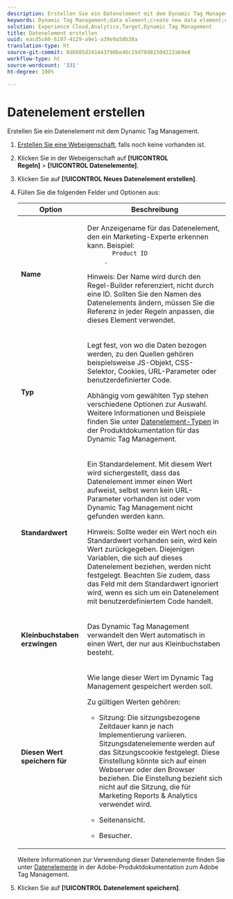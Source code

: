 ```yaml
---
description: Erstellen Sie ein Datenelement mit dem Dynamic Tag Management.
keywords: Dynamic Tag Management;data element;create new data element;name;type;default value;force lowercase value;remember this value for
solution: Experience Cloud,Analytics,Target,Dynamic Tag Management
title: Datenelement erstellen
uuid: eacd5c60-6197-4129-a9e1-a39e9a58b38a
translation-type: ht
source-git-commit: 8d6685d241443798be46c19d70d8150d222ab9e8
workflow-type: ht
source-wordcount: '331'
ht-degree: 100%

---
```



# Datenelement erstellen

Erstellen Sie ein Datenelement mit dem Dynamic Tag Management.

1. [Erstellen Sie eine Webeigenschaft](/help/implement/other/dtm/t-create-web-property.md), falls noch keine vorhanden ist.
1. Klicken Sie in der Webeigenschaft auf **[!UICONTROL Regeln]** > **[!UICONTROL Datenelemente]**.
1. Klicken Sie auf **[!UICONTROL Neues Datenelement erstellen]**.
1. Füllen Sie die folgenden Felder und Optionen aus:

   <table id="choicetable_681F7D5B86534FF0B6DB67E117B8E381"> 
    <thead class="chhead sthead"> 
      <th class="choptionhd"> Option</th> 
      <th class="chdeschd"> Beschreibung</th> 
    </thead> 
    <tr class="chrow strow"> 
      <td class="choption"><strong>Name</strong></td> 
      <td class="chdesc stentry"> <p>Der Anzeigename für das Datenelement, den ein Marketing-Experte erkennen kann. Beispiel: 
        <code>
          Product ID
        </code>. </p> <p> <p>Hinweis: Der Name wird durch den Regel-Builder referenziert, nicht durch eine ID. Sollten Sie den Namen des Datenelements ändern, müssen Sie die Referenz in jeder Regeln anpassen, die dieses Element verwendet. </p> </p> </td> 
    </tr> 
    <tr class="chrow strow"> 
      <td class="choption"><strong>Typ</strong></td> 
      <td class="chdesc stentry"> <p> Legt fest, von wo die Daten bezogen werden, zu den Quellen gehören beispielsweise JS-Objekt, CSS-Selektor, Cookies, URL-Parameter oder benutzerdefinierter Code. </p> <p>Abhängig vom gewählten Typ stehen verschiedene Optionen zur Auswahl. Weitere Informationen und Beispiele finden Sie unter <a href="https://docs.adobe.com/content/help/de-DE/dtm/using/resources/data-elements.html">Datenelement-Typen</a> in der Produktdokumentation für das Dynamic Tag Management. </p> </td> 
    </tr> 
    <tr class="chrow strow"> 
      <td class="choption"><strong>Standardwert</strong></td> 
      <td class="chdesc stentry"> <p>Ein Standardelement. Mit diesem Wert wird sichergestellt, dass das Datenelement immer einen Wert aufweist, selbst wenn kein URL-Parameter vorhanden ist oder vom Dynamic Tag Management nicht gefunden werden kann. </p> <p> <p>Hinweis: Sollte weder ein Wert noch ein Standardwert vorhanden sein, wird kein Wert zurückgegeben. Diejenigen Variablen, die sich auf dieses Datenelement beziehen, werden nicht festgelegt. Beachten Sie zudem, dass das Feld mit dem Standardwert ignoriert wird, wenn es sich um ein Datenelement mit benutzerdefiniertem Code handelt. </p> </p> </td> 
    </tr> 
    <tr class="chrow strow"> 
      <td class="choption"><strong>Kleinbuchstaben erzwingen</strong></td> 
      <td class="chdesc stentry"> <p>Das Dynamic Tag Management verwandelt den Wert automatisch in einen Wert, der nur aus Kleinbuchstaben besteht. </p> </td> 
    </tr> 
    <tr class="chrow strow"> 
      <td class="choption"><strong>Diesen Wert speichern für</strong></td> 
      <td class="chdesc stentry"> <p>Wie lange dieser Wert im Dynamic Tag Management gespeichert werden soll. </p> <p> Zu gültigen Werten gehören: </p> 
      <ul id="ul_52F6CD8FC22942208F3F45492E914104"> 
        <li id="li_32E4366C5B2E46D788CD8478620FE3E0"> <p>Sitzung: Die sitzungsbezogene Zeitdauer kann je nach Implementierung variieren. Sitzungsdatenelemente werden auf das Sitzungscookie festgelegt. Diese Einstellung könnte sich auf einen Webserver oder den Browser beziehen. Die Einstellung bezieht sich nicht auf die Sitzung, die für Marketing Reports &amp; Analytics verwendet wird. </p> </li> 
        <li id="li_8A944564BF7643E4B21F0EF2394B3FE8"> <p>Seitenansicht. </p> </li> 
        <li id="li_5C8A2F2392FD475AA89DDA7D5B5CF88B"> <p>Besucher. </p> </li> 
      </ul> </td> 
    </tr> 
   </table>

   Weitere Informationen zur Verwendung dieser Datenelemente finden Sie unter [Datenelemente](https://docs.adobe.com/content/help/de-DE/dtm/using/resources/data-elements.html) in der Adobe-Produktdokumentation zum Adobe Tag Management.
1. Klicken Sie auf **[!UICONTROL Datenelement speichern]**.
